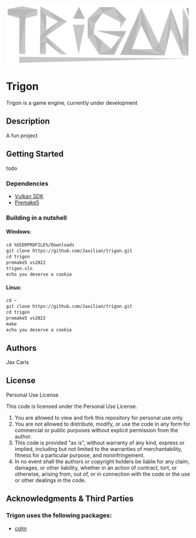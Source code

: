 <p align="center"><img align="center" src="https://github.com/Jaxilian/trigon/blob/main/trigon.png"/></p>

# Trigon

Trigon is a game engine, currently under development

## Description

A fun project

## Getting Started

todo

### Dependencies

- [Vulkan SDK](https://www.lunarg.com/vulkan-sdk/)
- [Premake5](https://premake.github.io/)

### Building in a nutshell

#### Windows:
```
cd %USERPROFILE%/Downloads
git clone https://github.com/Jaxilian/trigon.git
cd trigon
premake5 vs2022
trigon.sln
echo you deserve a cookie
```
#### Linux:
```
cd ~
git clone https://github.com/Jaxilian/trigon.git
cd trigon
premake5 vs2022
make
echo you deserve a cookie
```

## Authors

Jax Carls

## License

Personal Use License

This code is licensed under the Personal Use License.

1. You are allowed to view and fork this repository for personal use only.
2. You are not allowed to distribute, modify, or use the code in any form for commercial or public purposes without explicit permission from the author.
3. This code is provided "as is", without warranty of any kind, express or implied, including but not limited to the warranties of merchantability, fitness for a particular purpose, and noninfringement.
4. In no event shall the authors or copyright holders be liable for any claim, damages, or other liability, whether in an action of contract, tort, or otherwise, arising from, out of, or in connection with the code or the use or other dealings in the code.

## Acknowledgments & Third Parties

### Trigon uses the fellowing packages:
- [cglm](https://github.com/recp/cglm)

